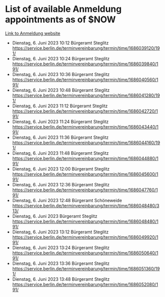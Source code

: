 # List of available Anmeldung appointments as of $NOW
[Link to Anmeldung website](https://service.berlin.de/terminvereinbarung/termin/tag.php?termin=1&anliegen[]=120686&dienstleisterlist=122210,122217,327316,122219,327312,122227,327314,122231,327346,122243,327348,122254,122252,329742,122260,329745,122262,329748,122271,327278,122273,327274,122277,327276,330436,122280,327294,122282,327290,122284,327292,122291,327270,122285,327266,122286,327264,122296,327268,150230,329760,122297,327286,122294,327284,122312,329763,122314,329775,122304,327330,122311,327334,122309,327332,317869,122281,327352,122279,329772,122283,122276,327324,122274,327326,122267,329766,122246,327318,122251,327320,122257,327322,122208,327298,122226,327300&herkunft=http%3A%2F%2Fservice.berlin.de%2Fdienstleistung%2F120686%2F)
- Dienstag, 6. Juni 2023 10:12 Bürgeramt Steglitz https://service.berlin.de/terminvereinbarung/termin/time/1686039120/191/
- Dienstag, 6. Juni 2023 10:24 Bürgeramt Steglitz https://service.berlin.de/terminvereinbarung/termin/time/1686039840/191/
- Dienstag, 6. Juni 2023 10:36 Bürgeramt Steglitz https://service.berlin.de/terminvereinbarung/termin/time/1686040560/191/
- Dienstag, 6. Juni 2023 10:48 Bürgeramt Steglitz https://service.berlin.de/terminvereinbarung/termin/time/1686041280/191/
- Dienstag, 6. Juni 2023 11:12 Bürgeramt Steglitz https://service.berlin.de/terminvereinbarung/termin/time/1686042720/191/
- Dienstag, 6. Juni 2023 11:24 Bürgeramt Steglitz https://service.berlin.de/terminvereinbarung/termin/time/1686043440/191/
- Dienstag, 6. Juni 2023 11:36 Bürgeramt Steglitz https://service.berlin.de/terminvereinbarung/termin/time/1686044160/191/
- Dienstag, 6. Juni 2023 11:48 Bürgeramt Steglitz https://service.berlin.de/terminvereinbarung/termin/time/1686044880/191/
- Dienstag, 6. Juni 2023 12:00 Bürgeramt Steglitz https://service.berlin.de/terminvereinbarung/termin/time/1686045600/191/
- Dienstag, 6. Juni 2023 12:36 Bürgeramt Steglitz https://service.berlin.de/terminvereinbarung/termin/time/1686047760/191/
- Dienstag, 6. Juni 2023 12:48 Bürgeramt Schöneweide https://service.berlin.de/terminvereinbarung/termin/time/1686048480/313/
- Dienstag, 6. Juni 2023  Bürgeramt Steglitz https://service.berlin.de/terminvereinbarung/termin/time/1686048480/191/
- Dienstag, 6. Juni 2023 13:12 Bürgeramt Steglitz https://service.berlin.de/terminvereinbarung/termin/time/1686049920/191/
- Dienstag, 6. Juni 2023 13:24 Bürgeramt Steglitz https://service.berlin.de/terminvereinbarung/termin/time/1686050640/191/
- Dienstag, 6. Juni 2023 13:36 Bürgeramt Steglitz https://service.berlin.de/terminvereinbarung/termin/time/1686051360/191/
- Dienstag, 6. Juni 2023 13:48 Bürgeramt Steglitz https://service.berlin.de/terminvereinbarung/termin/time/1686052080/191/
